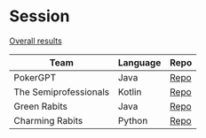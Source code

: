 # Session

[Overall results](https://live.leanpoker.org/tournament/655e6ea29c97ef0002da0843)

| Team | Language | Repo | 
| ---  | ---- | ---- |
| PokerGPT | Java | [Repo](https://github.com/LarsEckart/poker-player-pokergpt) |
| The Semiprofessionals | Kotlin | [Repo](https://github.com/jbrains/poker-player-the-semiprofessionals) |
| Green Rabits | Java | [Repo](https://github.com/JonathanStoye/poker-player-green-rabbits)|
| Charming Rabits | Python | [Repo](https://github.com/chbndrhnns/poker-player-charming-rabbit) |